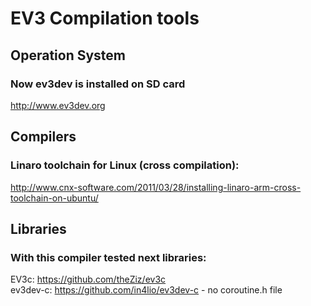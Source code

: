 # **EV3 Compilation tools** #

## Operation System ##

### Now ev3dev is installed on SD card ###
http://www.ev3dev.org

## Compilers ##

### Linaro toolchain for Linux (cross compilation): ###
http://www.cnx-software.com/2011/03/28/installing-linaro-arm-cross-toolchain-on-ubuntu/

## Libraries ##

### With this compiler tested next libraries: ###
EV3c:
https://github.com/theZiz/ev3c  
ev3dev-c:
https://github.com/in4lio/ev3dev-c - no coroutine.h file